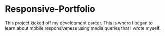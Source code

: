 # Responsive-Portfolio
This project kicked off my development career. This is where I began to learn about mobile responsiveness using media queries that I wrote myself.
